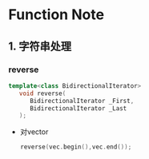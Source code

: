 # Function Note

## 1. 字符串处理

### reverse

```c++
template<class BidirectionalIterator>
   void reverse(
      BidirectionalIterator _First, 
      BidirectionalIterator _Last
   );
```



- 对vector

  ```c++
  reverse(vec.begin(),vec.end());
  ```

  ​